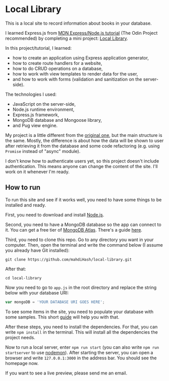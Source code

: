 # Local Library

This is a local site to record information about books in your database.

I learned Express.js from [MDN Express/Node.js tutorial](https://developer.mozilla.org/en-US/docs/Learn/Server-side/Express_Nodejs/Introduction) (The Odin Project recommended) by completing a mini project: [Local Library](https://developer.mozilla.org/en-US/docs/Learn/Server-side/Express_Nodejs/Tutorial_local_library_website).

In this project/tutorial, I learned:
- how to create an application using Express application generator,
- how to create route handlers for a website,
- how to do CRUD operations on a database,
- how to work with view templates to render data for the user,
- and how to work with forms (validation and sanitization on the server-side).

The technologies I used:
- JavaScript on the server-side,
- Node.js runtime environment,
- Express.js framework,
- MongoDB database and Mongoose library,
- and Pug view engine.

My project is a little different from the [original one](https://github.com/mdn/express-locallibrary-tutorial), but the main structure is the same. Mostly, the difference is about how the data will be shown to user after retrieving it from the database and some code refactoring (e.g. using `Promise` instead of "async" module).

I don't know how to authenticate users yet, so this project doesn't include authentication. This means anyone can change the content of the site. I'll work on it whenever I'm ready.

## How to run

To run this site and see if it works well, you need to have some things to be installed and ready. 

First, you need to download and install [Node.js](https://nodejs.org/en/).

Second, you need to have a MongoDB database so the app can connect to it. You can get a free tier of [MongoDB Atlas](https://www.mongodb.com/atlas/database). There's a guide [here](https://developer.mozilla.org/en-US/docs/Learn/Server-side/Express_Nodejs/mongoose#setting_up_the_mongodb_database). 

Third, you need to clone this repo. Go to any directory you want in your computer. Then, open the terminal and write the command below (I assume you already have Git installed):

```
git clone https://github.com/mahdiHash/local-library.git
```  

After that:  

```
cd local-library
```

Now you need to go to `app.js` in the root directory and replace the string below with your database URI:  

``` js
var mongoDB = 'YOUR DATABASE URI GOES HERE';
``` 

To see some items in the site, you need to populate your database with some samples. This short [guide](https://developer.mozilla.org/en-US/docs/Learn/Server-side/Express_Nodejs/mongoose#testing_%E2%80%94_create_some_items) will help you with that.

After these steps, you need to install the dependencies. For that, you can write `npm install` in the terminal. This will install all the dependencies the project needs.

Now to run a local server, enter `npm run start` (you can also write `npm run startserver` to use [nodemon](https://github.com/remy/nodemon)). After starting the server, you can open a browser and write `127.0.0.1:3000` in the address bar. You should see the homepage now.

If you want to see a live preview, please send me an email.
